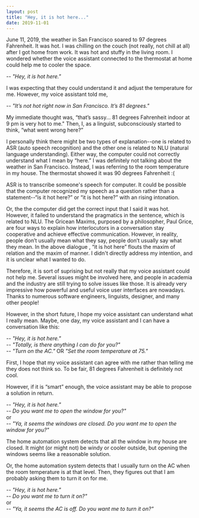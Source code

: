 ```yaml
---
layout: post
title: "Hey, it is hot here..."
date: 2019-11-01
---
```


June 11, 2019, the weather in San Francisco soared to 97 degrees Fahrenheit. It was hot. I was chilling on the couch
(not really, not chill at all) after I got home from work. It was hot and stuffy in the living room. I wondered whether
the voice assistant connected to the thermostat at home could help me to cooler the space.

-- <i>"Hey, it is hot here."</i>

I was expecting that they could understand it and adjust the temperature for me. However, my voice assistant told me,

-- <i>"It’s not hot right now in San Francisco. It’s 81 degrees."</i>

My immediate thought was, “that’s sassy... 81 degrees Fahrenheit indoor at 9 pm is very hot to me." Then, I, as a linguist,
subconsciously started to think, “what went wrong here?”

I personally think there might be two types of explanation--one is related to ASR (auto speech recognition) and the other
one is related to NLU (natural language understanding). Either way, the computer could not correctly understand what I mean
by “here.” I was definitely not talking about the weather in San Francisco. Instead, I was referring to the room temperature
in my house. The thermostat showed it was 90 degrees Fahrenheit :(

ASR is to transcribe someone's speech for computer. It could be possible that the computer recognized my speech as a question
rather than a statement--“is it hot here?” or “it is hot here?” with an rising intonation.

Or, the the computer did get the correct input that I said it was hot. However, it failed to understand the pragmatics in the
sentence, which is related to NLU. The Gricean Maxims, purposed by a philosopher, Paul Grice, are four ways to explain how
interlocutors in a conversation stay cooperative and achieve effective communication. However, in reality, people don’t
usually mean what they say, people don’t usually say what they mean. In the above dialogue , “it is
hot here” flouts the maxim of relation and the maxim of manner. I didn't directly address my intention, and it is unclear
what I wanted to do.

Therefore, it is sort of suprising but not really that my voice assistant could not help me. Several issues might be involved
here, and people in academia and the industry are still trying to solve issues like those. It is already very impressive
how powerful and useful voice user interfaces are nowadays. Thanks to numerous software engineers, linguists, designer, and
many other people!

However, in the short future, I hope my voice assistant can understand what I really mean. Maybe, one day, my voice assistant
and I can have a conversation like this:

-- <i>"Hey, it is hot here."</i><br>
-- <i>"Totally, is there anything I can do for you?"</i><br>
-- <i>"Turn on the AC."</i> OR <i>"Set the room temperature at 75."</i>

First, I hope that my voice assistant can agree with me rather than telling me they does not think so. To be fair,
81 degrees Fahrenheit is definitely not cool.

However, if it is “smart” enough, the voice assistant may be able to propose a solution in return.

-- <i>"Hey, it is hot here."</i><br>
-- <i>Do you want me to open the window for you?"</i><br>
or<br>
-- <i>"Ya, it seems the windows are closed. Do you want me to open the window for you?"</i>

The home automation system detects that all the window in my house are closed. It might (or might not) be windy or cooler
outside, but opening the windows seems like a reasonable solution.

Or, the home automation system detects that I usually turn on the AC when the room temperature is at that level. Then,
they figures out that I am probably asking them to turn it on for me.

-- <i>"Hey, it is hot here."</i><br>
-- <i>Do you want me to turn it on?"</i><br>
or<br>
-- <i>"Ya, it seems the AC is off. Do you want me to turn it on?"</i>
